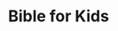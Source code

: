 ---
description: 给儿童看的圣经，带有简单动画插图。你如果不了解圣经的话，也可以用来启蒙一下。
layout: post
results:
- primaryGenreName: Education
  version: '1.00.000'
  trackViewUrl: https://itunes.apple.com/cn/app/bible-for-kids/id668692393?mt=8&uo=4
  artworkUrl100: http://a825.phobos.apple.com/us/r30/Purple6/v4/c0/0a/a7/c00aa702-4e29-c81b-e27d-28c0c4bad232/mzl.qcwdadkt.png
  artworkUrl60: http://a1172.phobos.apple.com/us/r30/Purple/v4/09/8f/74/098f74f3-11d2-e557-c7c2-e4fc5e986c1d/AppIcon57x57.png
  userRatingCountForCurrentVersion: 11
  sellerName: LifeChurch.tv
  supportedDevices:
  - iPadThirdGen
  - iPhone-3GS
  - iPodTouchThirdGen
  - iPadMini4G
  - iPodTouchFifthGen
  - iPhone5s
  - iPodTouchourthGen
  - iPadThirdGen4G
  - iPadMini
  - iPhone4
  - iPad3G
  - iPadFourthGen4G
  - iPad23G
  - iPadFourthGen
  - iPhone5c
  - iPadWifi
  - iPad2Wifi
  - iPhone5
  - iPhone4S
  genres:
  - 教育
  - 图书
  trackName: Bible for Kids
  description: 'The Bible App for Kids is the newest member of the YouVersion
    family of apps. Available now for iPhone, iPad, and iPod touch, the Bible
    App for Kids is always completely free!


    Through interactive adventures and beautiful animations, kids explore
    the big stories of the Bible. The Bible App for Kids is a delight-filled
    experience designed to encourage kids to return again and again. It’s
    the beginning of a lifelong love of God’s Word.


    * Easy, kid-friendly navigation

    * Colorful illustrations

    * Touch-activated animations

    * Engaging, interactive content that brings the Bible to life

    * Fun facts and activities designed to help kids remember what they learn

    * Special challenges that let kids earn rewards


    LifeChurch.tv Web Site: https://www.bible.com

    Bible Support: http://support.youversion.com


    From YouVersion in partnership with OneHope.


    CONNECT WITH YOUVERSION

    * Like us on Facebook: http://facebook.com/youversion

    * Follow us on Twitter: http://twitter.com/youversion

    * Catch up on the latest on our blog: http://blog.youversion.com

    * Use YouVersion online: http://bible.com'
  price: 0
  trackId: 668692393
  releaseDate: '2013-11-28T06:47:38Z'
  screenshotUrls:
  - http://a5.mzstatic.com/us/r30/Purple6/v4/cd/72/a6/cd72a663-304c-502d-4e4a-bb13faee4329/screen320x320.jpeg
  - http://a3.mzstatic.com/us/r30/Purple4/v4/12/ad/be/12adbe43-25f0-8b0e-c1f0-5abe7a537259/screen320x320.jpeg
  - http://a5.mzstatic.com/us/r30/Purple6/v4/27/f7/b8/27f7b89e-0c45-3e36-10eb-1cc9578601d2/screen320x320.jpeg
  - http://a3.mzstatic.com/us/r30/Purple/v4/d2/8b/ec/d28becac-a98c-227c-cdec-36fecdbee80c/screen320x320.jpeg
  - http://a5.mzstatic.com/us/r30/Purple6/v4/4b/dc/22/4bdc2280-b306-65cd-55c6-9dd60447ecc4/screen1136x1136.jpeg
  artistViewUrl: https://itunes.apple.com/cn/artist/lifechurch.tv/id282935709?uo=4
  primaryGenreId: 6017
  userRatingCount: 11
  averageUserRatingForCurrentVersion: 5
  kind: software
  fileSizeBytes: '83523739'
  bundleId: tv.lifechurch.bible.kids
  releaseNotes: "* Completely free\n* Easy, kid-friendly navigation\n* Colorful
    illustrations\n* Touch-activated animations\n* Engaging, interactive content\n*
    Fun facts and activities \n* Special challenges that let kids earn rewards"
  sellerUrl: http://www.bible.com/kids
  artistName: LifeChurch.tv
  trackCensoredName: Bible for Kids
  isGameCenterEnabled: false
  contentAdvisoryRating: 4+
  languageCodesISO2A:
  - EN
  trackContentRating: 4+
  features:
  - iosUniversal
  averageUserRating: 5
  wrapperType: software
  artworkUrl512: http://a825.phobos.apple.com/us/r30/Purple6/v4/c0/0a/a7/c00aa702-4e29-c81b-e27d-28c0c4bad232/mzl.qcwdadkt.png
  formattedPrice: 免费
  artistId: 282935709
  genreIds:
  - '6017'
  - '6018'
  currency: CNY
  ipadScreenshotUrls:
  - http://a2.mzstatic.com/us/r30/Purple6/v4/30/86/19/30861988-1ba1-40ad-f7b2-758760e6b6aa/screen480x480.jpeg
  - http://a3.mzstatic.com/us/r30/Purple/v4/4d/03/04/4d0304d8-fa2c-547d-e149-1ecb09601c34/screen480x480.jpeg
  - http://a2.mzstatic.com/us/r30/Purple6/v4/b9/cb/42/b9cb4237-690d-5a18-cd7b-46f819f7b29c/screen480x480.jpeg
  - http://a3.mzstatic.com/us/r30/Purple4/v4/60/ba/12/60ba12ea-e612-00eb-3516-8bf5069549fd/screen480x480.jpeg
category: 教育
tags: tag1
resultCount: 1
title: Bible for Kids

---